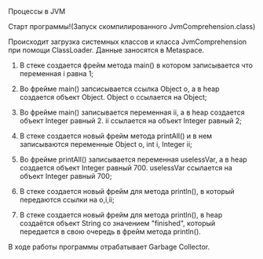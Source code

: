 Процессы в JVM

Старт программы!(Запуск скомпилированного JvmComprehension.class)

Происходит загрузка системных классов и класса JvmComprehension при помощи ClassLoader. Данные заносятся в Metaspace.

1. В стеке создается фрейм метода main() в котором записывается что переменная i равна 1;

2. Во фрейме main() запсисывается ссылка Object o, а в heap создается объект Object. Object o ссылается на Object;

3. Во фрейме main() записывается переменная ii, а в heap создается объект Integer равный 2. ii ссылается на объект Integer равный 2;

4. В стеке создается новый фрейм метода printAll() и в нем записываются переменные Object o, int i, Integer ii;

5. Во фрейме printAll() записывается переменная uselessVar, а в heap создается объект Integer равный 700. uselessVar ссылается на объект Integer равный 700;

6. В стеке создается новый фрейм для метода println(), в который передаются ссылки на o,i,ii;

7. В стеке создается новый фрейм для метода println(), в heap создаётся объект String со значением "finished", который передается в свою очередь в фрейм метода println().
   
В ходе работы программы отрабатывает Garbage Collector.